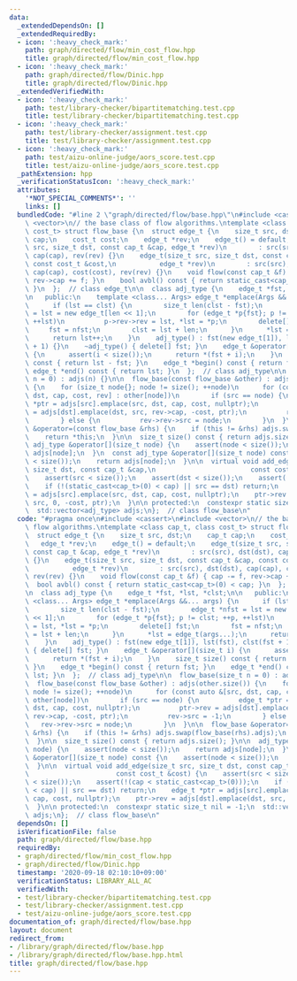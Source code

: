 ```yaml
---
data:
  _extendedDependsOn: []
  _extendedRequiredBy:
  - icon: ':heavy_check_mark:'
    path: graph/directed/flow/min_cost_flow.hpp
    title: graph/directed/flow/min_cost_flow.hpp
  - icon: ':heavy_check_mark:'
    path: graph/directed/flow/Dinic.hpp
    title: graph/directed/flow/Dinic.hpp
  _extendedVerifiedWith:
  - icon: ':heavy_check_mark:'
    path: test/library-checker/bipartitematching.test.cpp
    title: test/library-checker/bipartitematching.test.cpp
  - icon: ':heavy_check_mark:'
    path: test/library-checker/assignment.test.cpp
    title: test/library-checker/assignment.test.cpp
  - icon: ':heavy_check_mark:'
    path: test/aizu-online-judge/aors_score.test.cpp
    title: test/aizu-online-judge/aors_score.test.cpp
  _pathExtension: hpp
  _verificationStatusIcon: ':heavy_check_mark:'
  attributes:
    '*NOT_SPECIAL_COMMENTS*': ''
    links: []
  bundledCode: "#line 2 \"graph/directed/flow/base.hpp\"\n#include <cassert>\n#include\
    \ <vector>\n// the base class of flow algorithms.\ntemplate <class cap_t, class\
    \ cost_t> struct flow_base {\n  struct edge_t {\n    size_t src, dst;\n    cap_t\
    \ cap;\n    cost_t cost;\n    edge_t *rev;\n    edge_t() = default;\n    edge_t(size_t\
    \ src, size_t dst, const cap_t &cap, edge_t *rev)\n        : src(src), dst(dst),\
    \ cap(cap), rev(rev) {}\n    edge_t(size_t src, size_t dst, const cap_t &cap,\
    \ const cost_t &cost,\n           edge_t *rev)\n        : src(src), dst(dst),\
    \ cap(cap), cost(cost), rev(rev) {}\n    void flow(const cap_t &f) { cap -= f,\
    \ rev->cap += f; }\n    bool avbl() const { return static_cast<cap_t>(0) < cap;\
    \ }\n  };  // class edge_t\n\n  class adj_type {\n    edge_t *fst, *lst, *clst;\n\
    \n   public:\n    template <class... Args> edge_t *emplace(Args &&... args) {\n\
    \      if (lst == clst) {\n        size_t len(clst - fst);\n        edge_t *nfst\
    \ = lst = new edge_t[len << 1];\n        for (edge_t *p{fst}; p != clst; ++p,\
    \ ++lst)\n          p->rev->rev = lst, *lst = *p;\n        delete[] fst;\n   \
    \     fst = nfst;\n        clst = lst + len;\n      }\n      *lst = edge_t(args...);\n\
    \      return lst++;\n    }\n    adj_type() : fst(new edge_t[1]), lst(fst), clst(fst\
    \ + 1) {}\n    ~adj_type() { delete[] fst; }\n    edge_t &operator[](size_t i)\
    \ {\n      assert(i < size());\n      return *(fst + i);\n    }\n    size_t size()\
    \ const { return lst - fst; }\n    edge_t *begin() const { return fst; }\n   \
    \ edge_t *end() const { return lst; }\n  };  // class adj_type\n\n  flow_base(size_t\
    \ n = 0) : adjs(n) {}\n\n  flow_base(const flow_base &other) : adjs(other.size())\
    \ {\n    for (size_t node{}; node != size(); ++node)\n      for (const auto &[src,\
    \ dst, cap, cost, rev] : other[node])\n        if (src == node) {\n          edge_t\
    \ *ptr = adjs[src].emplace(src, dst, cap, cost, nullptr);\n          ptr->rev\
    \ = adjs[dst].emplace(dst, src, rev->cap, -cost, ptr);\n          rev->src = -1;\n\
    \        } else {\n          rev->rev->src = node;\n        }\n  }\n\n  flow_base\
    \ &operator=(const flow_base &rhs) {\n    if (this != &rhs) adjs.swap(flow_base(rhs).adjs);\n\
    \    return *this;\n  }\n\n  size_t size() const { return adjs.size(); }\n\n \
    \ adj_type &operator[](size_t node) {\n    assert(node < size());\n    return\
    \ adjs[node];\n  }\n  const adj_type &operator[](size_t node) const {\n    assert(node\
    \ < size());\n    return adjs[node];\n  }\n\n  virtual void add_edge(size_t src,\
    \ size_t dst, const cap_t &cap,\n                        const cost_t &cost) {\n\
    \    assert(src < size());\n    assert(dst < size());\n    assert(!(cap < static_cast<cap_t>(0)));\n\
    \    if (!(static_cast<cap_t>(0) < cap) || src == dst) return;\n    edge_t *ptr\
    \ = adjs[src].emplace(src, dst, cap, cost, nullptr);\n    ptr->rev = adjs[dst].emplace(dst,\
    \ src, 0, -cost, ptr);\n  }\n\n protected:\n  constexpr static size_t nil = -1;\n\
    \  std::vector<adj_type> adjs;\n};  // class flow_base\n"
  code: "#pragma once\n#include <cassert>\n#include <vector>\n// the base class of\
    \ flow algorithms.\ntemplate <class cap_t, class cost_t> struct flow_base {\n\
    \  struct edge_t {\n    size_t src, dst;\n    cap_t cap;\n    cost_t cost;\n \
    \   edge_t *rev;\n    edge_t() = default;\n    edge_t(size_t src, size_t dst,\
    \ const cap_t &cap, edge_t *rev)\n        : src(src), dst(dst), cap(cap), rev(rev)\
    \ {}\n    edge_t(size_t src, size_t dst, const cap_t &cap, const cost_t &cost,\n\
    \           edge_t *rev)\n        : src(src), dst(dst), cap(cap), cost(cost),\
    \ rev(rev) {}\n    void flow(const cap_t &f) { cap -= f, rev->cap += f; }\n  \
    \  bool avbl() const { return static_cast<cap_t>(0) < cap; }\n  };  // class edge_t\n\
    \n  class adj_type {\n    edge_t *fst, *lst, *clst;\n\n   public:\n    template\
    \ <class... Args> edge_t *emplace(Args &&... args) {\n      if (lst == clst) {\n\
    \        size_t len(clst - fst);\n        edge_t *nfst = lst = new edge_t[len\
    \ << 1];\n        for (edge_t *p{fst}; p != clst; ++p, ++lst)\n          p->rev->rev\
    \ = lst, *lst = *p;\n        delete[] fst;\n        fst = nfst;\n        clst\
    \ = lst + len;\n      }\n      *lst = edge_t(args...);\n      return lst++;\n\
    \    }\n    adj_type() : fst(new edge_t[1]), lst(fst), clst(fst + 1) {}\n    ~adj_type()\
    \ { delete[] fst; }\n    edge_t &operator[](size_t i) {\n      assert(i < size());\n\
    \      return *(fst + i);\n    }\n    size_t size() const { return lst - fst;\
    \ }\n    edge_t *begin() const { return fst; }\n    edge_t *end() const { return\
    \ lst; }\n  };  // class adj_type\n\n  flow_base(size_t n = 0) : adjs(n) {}\n\n\
    \  flow_base(const flow_base &other) : adjs(other.size()) {\n    for (size_t node{};\
    \ node != size(); ++node)\n      for (const auto &[src, dst, cap, cost, rev] :\
    \ other[node])\n        if (src == node) {\n          edge_t *ptr = adjs[src].emplace(src,\
    \ dst, cap, cost, nullptr);\n          ptr->rev = adjs[dst].emplace(dst, src,\
    \ rev->cap, -cost, ptr);\n          rev->src = -1;\n        } else {\n       \
    \   rev->rev->src = node;\n        }\n  }\n\n  flow_base &operator=(const flow_base\
    \ &rhs) {\n    if (this != &rhs) adjs.swap(flow_base(rhs).adjs);\n    return *this;\n\
    \  }\n\n  size_t size() const { return adjs.size(); }\n\n  adj_type &operator[](size_t\
    \ node) {\n    assert(node < size());\n    return adjs[node];\n  }\n  const adj_type\
    \ &operator[](size_t node) const {\n    assert(node < size());\n    return adjs[node];\n\
    \  }\n\n  virtual void add_edge(size_t src, size_t dst, const cap_t &cap,\n  \
    \                      const cost_t &cost) {\n    assert(src < size());\n    assert(dst\
    \ < size());\n    assert(!(cap < static_cast<cap_t>(0)));\n    if (!(static_cast<cap_t>(0)\
    \ < cap) || src == dst) return;\n    edge_t *ptr = adjs[src].emplace(src, dst,\
    \ cap, cost, nullptr);\n    ptr->rev = adjs[dst].emplace(dst, src, 0, -cost, ptr);\n\
    \  }\n\n protected:\n  constexpr static size_t nil = -1;\n  std::vector<adj_type>\
    \ adjs;\n};  // class flow_base\n"
  dependsOn: []
  isVerificationFile: false
  path: graph/directed/flow/base.hpp
  requiredBy:
  - graph/directed/flow/min_cost_flow.hpp
  - graph/directed/flow/Dinic.hpp
  timestamp: '2020-09-18 02:10:10+09:00'
  verificationStatus: LIBRARY_ALL_AC
  verifiedWith:
  - test/library-checker/bipartitematching.test.cpp
  - test/library-checker/assignment.test.cpp
  - test/aizu-online-judge/aors_score.test.cpp
documentation_of: graph/directed/flow/base.hpp
layout: document
redirect_from:
- /library/graph/directed/flow/base.hpp
- /library/graph/directed/flow/base.hpp.html
title: graph/directed/flow/base.hpp
---
```

